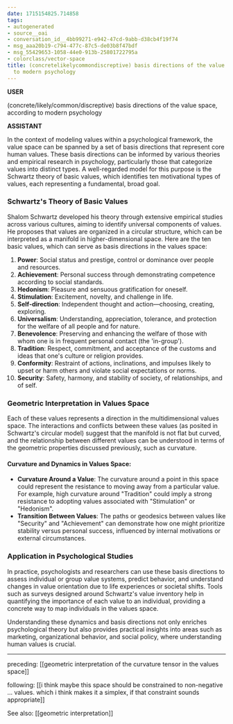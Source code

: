 ```yaml
---
date: 1715154825.714858
tags:
- autogenerated
- source__oai
- conversation_id__4bb99271-e942-47cd-9abb-d38cb4f19f74
- msg_aaa20b19-c794-477c-87c5-de03b8f47bdf
- msg_55429653-1058-44e0-913b-25801722795a
- colorclass/vector-space
title: (concretelikelycommondiscreptive) basis directions of the value space, according
  to modern psychology
---
```


**USER**

(concrete/likely/common/discreptive) basis directions of the value space, according to modern psychology


**ASSISTANT**

In the context of modeling values within a psychological framework, the value space can be spanned by a set of basis directions that represent core human values. These basis directions can be informed by various theories and empirical research in psychology, particularly those that categorize values into distinct types. A well-regarded model for this purpose is the Schwartz theory of basic values, which identifies ten motivational types of values, each representing a fundamental, broad goal.

### Schwartz's Theory of Basic Values

Shalom Schwartz developed his theory through extensive empirical studies across various cultures, aiming to identify universal components of values. He proposes that values are organized in a circular structure, which can be interpreted as a manifold in higher-dimensional space. Here are the ten basic values, which can serve as basis directions in the values space:

1. **Power**: Social status and prestige, control or dominance over people and resources.
2. **Achievement**: Personal success through demonstrating competence according to social standards.
3. **Hedonism**: Pleasure and sensuous gratification for oneself.
4. **Stimulation**: Excitement, novelty, and challenge in life.
5. **Self-direction**: Independent thought and action—choosing, creating, exploring.
6. **Universalism**: Understanding, appreciation, tolerance, and protection for the welfare of all people and for nature.
7. **Benevolence**: Preserving and enhancing the welfare of those with whom one is in frequent personal contact (the 'in-group').
8. **Tradition**: Respect, commitment, and acceptance of the customs and ideas that one's culture or religion provides.
9. **Conformity**: Restraint of actions, inclinations, and impulses likely to upset or harm others and violate social expectations or norms.
10. **Security**: Safety, harmony, and stability of society, of relationships, and of self.

### Geometric Interpretation in Values Space

Each of these values represents a direction in the multidimensional values space. The interactions and conflicts between these values (as posited in Schwartz's circular model) suggest that the manifold is not flat but curved, and the relationship between different values can be understood in terms of the geometric properties discussed previously, such as curvature.

#### Curvature and Dynamics in Values Space:
- **Curvature Around a Value**: The curvature around a point in this space could represent the resistance to moving away from a particular value. For example, high curvature around "Tradition" could imply a strong resistance to adopting values associated with "Stimulation" or "Hedonism".
- **Transition Between Values**: The paths or geodesics between values like "Security" and "Achievement" can demonstrate how one might prioritize stability versus personal success, influenced by internal motivations or external circumstances.

### Application in Psychological Studies

In practice, psychologists and researchers can use these basis directions to assess individual or group value systems, predict behavior, and understand changes in value orientation due to life experiences or societal shifts. Tools such as surveys designed around Schwartz's value inventory help in quantifying the importance of each value to an individual, providing a concrete way to map individuals in the values space.

Understanding these dynamics and basis directions not only enriches psychological theory but also provides practical insights into areas such as marketing, organizational behavior, and social policy, where understanding human values is crucial.


---

preceding: [[geometric interpretation of the curvature tensor in the values space]]  


following: [[i think maybe this space should be constrained to non-negative ... values. which i think makes it a simplex, if that constraint sounds appropriate]]

See also: [[geometric interpretation]]